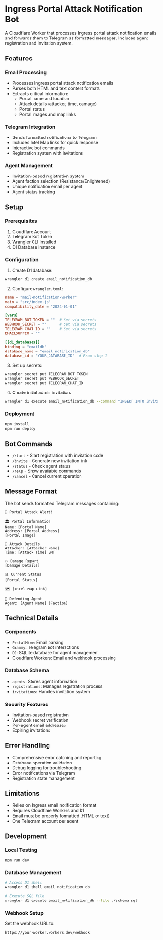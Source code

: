 # Ingress Portal Attack Notification Bot

A Cloudflare Worker that processes Ingress portal attack notification emails and forwards them to Telegram as formatted messages. Includes agent registration and invitation system.

## Features

### Email Processing
- Processes Ingress portal attack notification emails
- Parses both HTML and text content formats
- Extracts critical information:
  - Portal name and location
  - Attack details (attacker, time, damage)
  - Portal status
  - Portal images and map links

### Telegram Integration
- Sends formatted notifications to Telegram
- Includes Intel Map links for quick response
- Interactive bot commands
- Registration system with invitations

### Agent Management
- Invitation-based registration system
- Agent faction selection (Resistance/Enlightened)
- Unique notification email per agent
- Agent status tracking

## Setup

### Prerequisites

1. Cloudflare Account
2. Telegram Bot Token
3. Wrangler CLI installed
4. D1 Database instance

### Configuration

1. Create D1 database:
```bash
wrangler d1 create email_notification_db
```

2. Configure `wrangler.toml`:
```toml
name = "mail-notification-worker"
main = "src/index.js"
compatibility_date = "2024-01-01"

[vars]
TELEGRAM_BOT_TOKEN = ""  # Set via secrets
WEBHOOK_SECRET = ""      # Set via secrets
TELEGRAM_CHAT_ID = ""    # Set via secrets
EMAILSUFFIX = ""

[[d1_databases]]
binding = "emaildb"
database_name = "email_notification_db"
database_id = "YOUR_DATABASE_ID"  # From step 1
```

3. Set up secrets:
```bash
wrangler secret put TELEGRAM_BOT_TOKEN
wrangler secret put WEBHOOK_SECRET
wrangler secret put TELEGRAM_CHAT_ID
```

4. Create initial admin invitation:
```bash
wrangler d1 execute email_notification_db --command "INSERT INTO invitations (invitation_code, expires_at, status) VALUES ('ADMIN2024', datetime('now', '+100 years'), 'active');"
```

### Deployment

```bash
npm install
npm run deploy
```

## Bot Commands

- `/start` - Start registration with invitation code
- `/invite` - Generate new invitation link
- `/status` - Check agent status
- `/help` - Show available commands
- `/cancel` - Cancel current operation

## Message Format

The bot sends formatted Telegram messages containing:
```
🚨 Portal Attack Alert!

🏛 Portal Information
Name: [Portal Name]
Address: [Portal Address]
[Portal Image]

👤 Attack Details
Attacker: [Attacker Name]
Time: [Attack Time] GMT

💥 Damage Report
[Damage Details]

📊 Current Status
[Portal Status]

🗺 [Intel Map Link]

👮 Defending Agent
Agent: [Agent Name] (Faction)
```

## Technical Details

### Components
- `PostalMime`: Email parsing
- `Grammy`: Telegram bot interactions
- `D1`: SQLite database for agent management
- Cloudflare Workers: Email and webhook processing

### Database Schema
- `agents`: Stores agent information
- `registrations`: Manages registration process
- `invitations`: Handles invitation system

### Security Features
- Invitation-based registration
- Webhook secret verification
- Per-agent email addresses
- Expiring invitations

## Error Handling

- Comprehensive error catching and reporting
- Database operation validation
- Debug logging for troubleshooting
- Error notifications via Telegram
- Registration state management

## Limitations

- Relies on Ingress email notification format
- Requires Cloudflare Workers and D1
- Email must be properly formatted (HTML or text)
- One Telegram account per agent

## Development

### Local Testing
```bash
npm run dev
```

### Database Management
```bash
# Access D1 shell
wrangler d1 shell email_notification_db

# Execute SQL file
wrangler d1 execute email_notification_db --file ./schema.sql
```

### Webhook Setup
Set the webhook URL to:
```
https://your-worker.workers.dev/webhook
```
